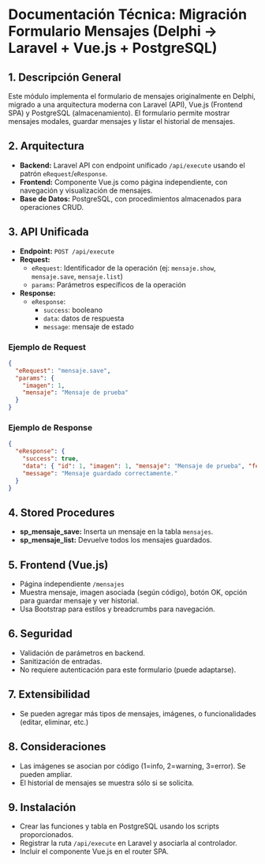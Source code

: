 # Documentación Técnica: Migración Formulario Mensajes (Delphi → Laravel + Vue.js + PostgreSQL)

## 1. Descripción General
Este módulo implementa el formulario de mensajes originalmente en Delphi, migrado a una arquitectura moderna con Laravel (API), Vue.js (Frontend SPA) y PostgreSQL (almacenamiento). El formulario permite mostrar mensajes modales, guardar mensajes y listar el historial de mensajes.

## 2. Arquitectura
- **Backend:** Laravel API con endpoint unificado `/api/execute` usando el patrón `eRequest`/`eResponse`.
- **Frontend:** Componente Vue.js como página independiente, con navegación y visualización de mensajes.
- **Base de Datos:** PostgreSQL, con procedimientos almacenados para operaciones CRUD.

## 3. API Unificada
- **Endpoint:** `POST /api/execute`
- **Request:**
  - `eRequest`: Identificador de la operación (ej: `mensaje.show`, `mensaje.save`, `mensaje.list`)
  - `params`: Parámetros específicos de la operación
- **Response:**
  - `eResponse`:
    - `success`: booleano
    - `data`: datos de respuesta
    - `message`: mensaje de estado

### Ejemplo de Request
```json
{
  "eRequest": "mensaje.save",
  "params": {
    "imagen": 1,
    "mensaje": "Mensaje de prueba"
  }
}
```

### Ejemplo de Response
```json
{
  "eResponse": {
    "success": true,
    "data": { "id": 1, "imagen": 1, "mensaje": "Mensaje de prueba", "fecha": "2024-06-10T12:00:00Z" },
    "message": "Mensaje guardado correctamente."
  }
}
```

## 4. Stored Procedures
- **sp_mensaje_save:** Inserta un mensaje en la tabla `mensajes`.
- **sp_mensaje_list:** Devuelve todos los mensajes guardados.

## 5. Frontend (Vue.js)
- Página independiente `/mensajes`
- Muestra mensaje, imagen asociada (según código), botón OK, opción para guardar mensaje y ver historial.
- Usa Bootstrap para estilos y breadcrumbs para navegación.

## 6. Seguridad
- Validación de parámetros en backend.
- Sanitización de entradas.
- No requiere autenticación para este formulario (puede adaptarse).

## 7. Extensibilidad
- Se pueden agregar más tipos de mensajes, imágenes, o funcionalidades (editar, eliminar, etc.)

## 8. Consideraciones
- Las imágenes se asocian por código (1=info, 2=warning, 3=error). Se pueden ampliar.
- El historial de mensajes se muestra sólo si se solicita.

## 9. Instalación
- Crear las funciones y tabla en PostgreSQL usando los scripts proporcionados.
- Registrar la ruta `/api/execute` en Laravel y asociarla al controlador.
- Incluir el componente Vue.js en el router SPA.


